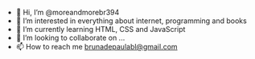 - 👋 Hi, I’m @moreandmorebr394
- 👀 I’m interested in everything about internet, programming and books
- 🌱 I’m currently learning HTML, CSS and JavaScript
- 💞️ I’m looking to collaborate on ...
- 📫 How to reach me brunadepaulabl@gmail.com

<!---
moreandmorebr394/moreandmorebr394 is a ✨ special ✨ repository because its `README.md` (this file) appears on your GitHub profile.
You can click the Preview link to take a look at your changes.
--->
